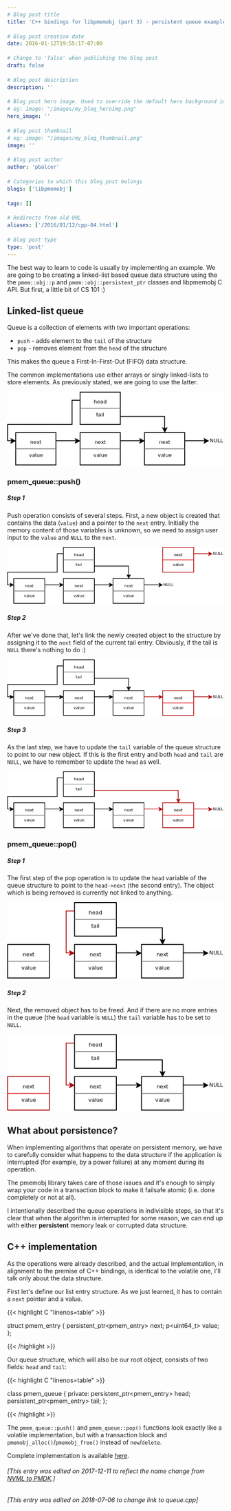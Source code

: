 ```yaml
---
# Blog post title
title: 'C++ bindings for libpmemobj (part 3) - persistent queue example'

# Blog post creation date
date: 2016-01-12T19:55:17-07:00

# Change to 'false' when publishing the blog post
draft: false

# Blog post description
description: ''

# Blog post hero image. Used to override the default hero background image.
# eg: image: "/images/my_blog_heroimg.png"
hero_image: ''

# Blog post thumbnail
# eg: image: "/images/my_blog_thumbnail.png"
image: ''

# Blog post author
author: 'pbalcer'

# Categories to which this blog post belongs
blogs: ['libpmemobj']

tags: []

# Redirects from old URL
aliases: ['/2016/01/12/cpp-04.html']

# Blog post type
type: 'post'
---
```


The best way to learn to code is usually by implementing an example. We are going
to be creating a linked-list based queue data structure using the the
`pmem::obj::p` and `pmem::obj::persistent_ptr` classes and libpmemobj C API. But
first, a little bit of CS 101 :)

## Linked-list queue

Queue is a collection of elements with two important operations:

- `push` - adds element to the `tail` of the structure
- `pop` - removes element from the `head` of the structure

This makes the queue a First-In-First-Out (FIFO) data structure.

The common implementations use either arrays or singly linked-lists to store
elements. As previously stated, we are going to use the latter.

![queue_0](/images/posts/queue_0.png)

### pmem_queue::push()

##### Step 1

Push operation consists of several steps. First, a new object is created that
contains the data (`value`) and a pointer to the `next` entry. Initially the
memory content of those variables is unknown, so we need to assign user input
to the `value` and `NULL` to the `next`.

![queue_1](/images/posts/queue_1.png)

##### Step 2

After we've done that, let's link the newly created object to the structure
by assigning it to the `next` field of the current tail entry. Obviously, if the
tail is `NULL` there's nothing to do :)

![queue_1_1](/images/posts/queue_1_1.png)

##### Step 3

As the last step, we have to update the `tail` variable of the queue structure to
point to our new object. If this is the first entry and both `head` and `tail` are `NULL`,
we have to remember to update the `head` as well.

![queue_1_2](/images/posts/queue_1_2.png)

### pmem_queue::pop()

##### Step 1

The first step of the pop operation is to update the `head` variable of the queue
structure to point to the `head->next` (the second entry). The object which is
being removed is currently not linked to anything.

![queue_1_2](/images/posts/queue_2.png)

##### Step 2

Next, the removed object has to be freed. And if there are no more entries in
the queue (the `head` variable is `NULL`) the `tail` variable has to be set to `NULL`.

![queue_1_2](/images/posts/queue_2_1.png)

## What about persistence?

When implementing algorithms that operate on persistent memory, we have to
carefully consider what happens to the data structure if the application is
interrupted (for example, by a power failure) at any moment during its operation.

The pmemobj library takes care of those issues and it's enough to simply wrap
your code in a transaction block to make it failsafe atomic (i.e. done completely or
not at all).

I intentionally described the queue operations in indivisible steps, so that it's
clear that when the algorithm is interrupted for some reason, we can end up
with either **persistent** memory leak or corrupted data structure.

## C++ implementation

As the operations were already described, and the actual implementation, in
alignment to the premise of C++ bindings, is identical to the volatile one, I'll
talk only about the data structure.

First let's define our list entry structure. As we just learned, it has to
contain a `next` pointer and a value.

{{< highlight C "linenos=table" >}}

struct pmem_entry {
persistent_ptr<pmem_entry> next;
p<uint64_t> value;
};

{{< /highlight >}}

Our queue structure, which will also be our root object, consists of two fields:
`head` and `tail`:

{{< highlight C "linenos=table" >}}

class pmem_queue {
private:
persistent_ptr<pmem_entry> head;
persistent_ptr<pmem_entry> tail;
};

{{< /highlight >}}

The `pmem_queue::push()` and `pmem_queue::pop()` functions look exactly like a
volatile implementation, but with a transaction block and
`pmemobj_alloc()`/`pmemobj_free()` instead of `new`/`delete`.

Complete implementation is available
[here](https://github.com/pmem/libpmemobj-cpp/blob/master/examples/queue/queue.cpp).

###### [This entry was edited on 2017-12-11 to reflect the name change from [NVML to PMDK](/blog/2017/12/NVML-is-now-PMDK).]

###### [This entry was edited on 2018-07-06 to change link to queue.cpp]
